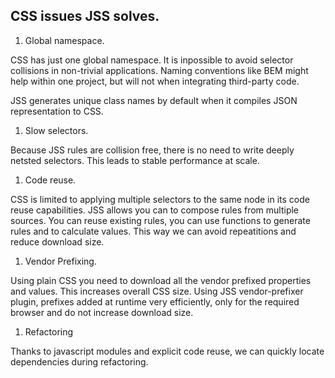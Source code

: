 ## CSS issues JSS solves.

1. Global namespace.

CSS has just one global namespace. It is inpossible to avoid selector collisions in non-trivial applications. Naming conventions like BEM might help within one project, but will not when integrating third-party code.

JSS generates unique class names by default when it compiles JSON representation to CSS.

1. Slow selectors.

Because JSS rules are collision free, there is no need to write deeply netsted selectors. This leads to stable performance at scale.

1. Code reuse.

CSS is limited to applying multiple selectors to the same node in its code reuse capabilities.
JSS allows you can to compose rules from multiple sources. You can reuse existing rules, you can use functions to generate rules and to calculate values. This way we can avoid repeatitions and reduce download size.

1. Vendor Prefixing.

Using plain CSS you need to download all the vendor prefixed properties and values. This increases overall CSS size.
Using JSS vendor-prefixer plugin, prefixes added at runtime very efficiently, only for the required browser and do not increase download size.

1. Refactoring

Thanks to javascript modules and explicit code reuse, we can quickly locate dependencies during refactoring.
